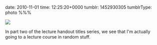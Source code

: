 date: 2010-11-01
time: 12:25:20+0000
tumblr: 1452930305
tumblrType: photo
%%%

![](tumblr_lb7h684Dmj1qbnvjco1_1280.jpg)

In part two of the lecture handout titles series, we see that I'm actually going to a lecture course in random stuff. 
